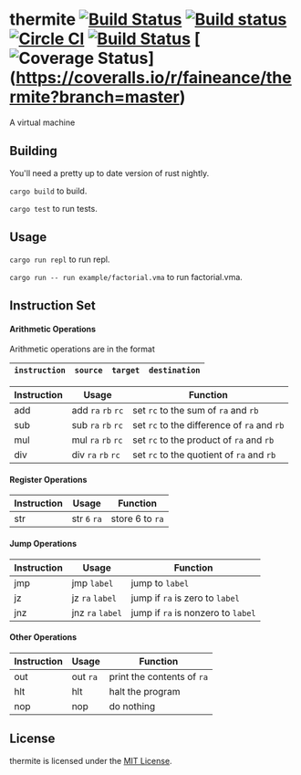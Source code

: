 # thermite [![Build Status](https://travis-ci.org/faineance/thermite.svg)](https://travis-ci.org/faineance/thermite) [![Build status](https://ci.appveyor.com/api/projects/status/fq1iw0x3xx9jqqld?svg=true)](https://ci.appveyor.com/project/faineance/thermite) [![Circle CI](https://circleci.com/gh/faineance/thermite.svg?style=svg)](https://circleci.com/gh/faineance/thermite)  [![Build Status](https://snap-ci.com/faineance/thermite/branch/master/build_image)](https://snap-ci.com/faineance/thermite/branch/master) [![Coverage Status](https://coveralls.io/repos/faineance/thermite/badge.svg?branch=master)] (https://coveralls.io/r/faineance/thermite?branch=master)
A virtual machine 

## Building
You'll need a pretty up to date version of rust nightly.

```cargo build``` to build.

```cargo test``` to run tests.
## Usage
```cargo run repl``` to run repl.

```cargo run -- run example/factorial.vma``` to run factorial.vma.
## Instruction Set
#### Arithmetic Operations
Arithmetic operations are in the format

| ``instruction`` | ``source`` | ``target`` | ``destination`` |
|-----------------|------------|------------|---------------|

| Instruction | Usage                     | Function                                                                  |
|-------------|---------------------------|---------------------------------------------------------------------------|
| add         | add ``ra`` ``rb`` ``rc``  | set ``rc`` to the sum of ``ra`` and ``rb``                                |
| sub         | sub ``ra`` ``rb`` ``rc``  | set ``rc`` to the difference of ``ra`` and ``rb``        |
| mul         | mul ``ra`` ``rb`` ``rc``  | set ``rc`` to the product of ``ra`` and ``rb``          |
| div         | div ``ra`` ``rb`` ``rc``  | set ``rc`` to the quotient of ``ra`` and ``rb``      |
#### Register Operations
| Instruction | Usage     | Function                                                                  |
|-------------|-----------|---------------------------------------------------------------------------|
| str         | str ``6`` ``ra`` | store 6 to ``ra``                    |
#### Jump Operations
| Instruction | Usage     | Function                                                                  |
|-------------|-----------|---------------------------------------------------------------------------|
| jmp         | jmp ``label``     | jump to  ``label``                     |
| jz          | jz  ``ra`` ``label``     | jump if ``ra`` is zero to ``label``    |
| jnz         | jnz ``ra`` ``label``     | jump if ``ra`` is nonzero to ``label``  |
#### Other Operations
| Instruction | Usage     | Function                                                                  |
|-------------|-----------|---------------------------------------------------------------------------|
| out         | out ``ra``       | print the contents of ``ra``                                                       |
| hlt         | hlt       | halt the program                                                          |
| nop         | nop       | do nothing                                                                |

## License
thermite is licensed under the [MIT License](/LICENSE).
